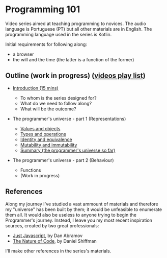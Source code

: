 # Programming 101

Video series aimed at teaching programming to novices. The audio language is Portuguese (PT) but all other materials are in English.
The programming language used in the series is Kotlin.

Initial requirements for following along: 
* a browser
* the will and the time (the latter is a function of the former)

## Outline (work in progress) ([videos play list](https://www.youtube.com/playlist?list=PL8XxoCaL3dBiJ_djQKKbbI4uN081F7Sgw))

* [Introduction (15 mins)](./00-introduction.md)
  * To whom is the series designed for?
  * What do we need to follow along?
  * What will be the outcome?

* The programmer's universe - part 1 (Representations)
  * [Values and objects](01-values-and-objects.md)
  * [Types and operations](02-types-and-operations.md)
  * [Identity and equivalence](03-identity-and-equivalence.md)
  * [Mutability and immutability](04-mutability-and-immutability.md)
  * [Summary (the programmer's universe so far)](05-summary-data.md)

* The programmer's universe - part 2 (Behaviour)
  * Functions
  * (Work in progress)

## References
Along my journey I've studied a vast ammount of materials and therefore my "universe" has been built by them; it would be unfeasible to enumerate them all. It would also be useless to anyone trying to begin the Programmer's journey. Instead, I leave you my most recent inspiration sources, created by two great professionals: 
* [Just Javascript](https://justjavascript.com/), by Dan Abramov
* [The Nature of Code](https://www.youtube.com/user/shiffman/playlists?view=50&sort=dd&shelf_id=6), by Daniel Shiffman

I'll make other references in the series's materials.
